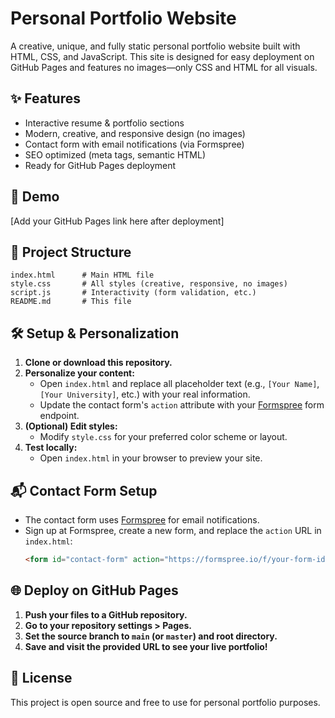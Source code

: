 # Personal Portfolio Website

A creative, unique, and fully static personal portfolio website built with HTML, CSS, and JavaScript. This site is designed for easy deployment on GitHub Pages and features no images—only CSS and HTML for all visuals.

## ✨ Features
- Interactive resume & portfolio sections
- Modern, creative, and responsive design (no images)
- Contact form with email notifications (via Formspree)
- SEO optimized (meta tags, semantic HTML)
- Ready for GitHub Pages deployment

## 🚀 Demo
[Add your GitHub Pages link here after deployment]

## 📁 Project Structure
```
index.html      # Main HTML file
style.css       # All styles (creative, responsive, no images)
script.js       # Interactivity (form validation, etc.)
README.md       # This file
```

## 🛠️ Setup & Personalization
1. **Clone or download this repository.**
2. **Personalize your content:**
   - Open `index.html` and replace all placeholder text (e.g., `[Your Name]`, `[Your University]`, etc.) with your real information.
   - Update the contact form's `action` attribute with your [Formspree](https://formspree.io/) form endpoint.
3. **(Optional) Edit styles:**
   - Modify `style.css` for your preferred color scheme or layout.
4. **Test locally:**
   - Open `index.html` in your browser to preview your site.

## 📬 Contact Form Setup
- The contact form uses [Formspree](https://formspree.io/) for email notifications.
- Sign up at Formspree, create a new form, and replace the `action` URL in `index.html`:
  ```html
  <form id="contact-form" action="https://formspree.io/f/your-form-id" method="POST">
  ```

## 🌐 Deploy on GitHub Pages
1. **Push your files to a GitHub repository.**
2. **Go to your repository settings > Pages.**
3. **Set the source branch to `main` (or `master`) and root directory.**
4. **Save and visit the provided URL to see your live portfolio!**

## 📝 License
This project is open source and free to use for personal portfolio purposes. 